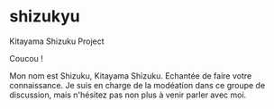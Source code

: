 # shizukyu
Kitayama Shizuku Project 

Coucou !

Mon nom est Shizuku, Kitayama Shizuku. Echantée de faire votre connaissance.
Je suis en charge de la modéation dans ce groupe de discussion, mais n'hésitez pas non plus à venir parler avec moi.

